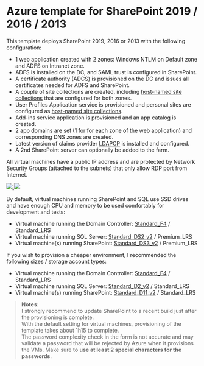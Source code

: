 # Azure template for SharePoint 2019 / 2016 / 2013

This template deploys SharePoint 2019, 2016 or 2013 with the following configuration:

* 1 web application created with 2 zones: Windows NTLM on Default zone and ADFS on Intranet zone.
* ADFS is installed on the DC, and SAML trust is configured in SharePoint.
* A certificate authority (ADCS) is provisioned on the DC and issues all certificates needed for ADFS and SharePoint.
* A couple of site collections are created, including [host-named site collections](https://docs.microsoft.com/en-us/SharePoint/administration/host-named-site-collection-architecture-and-deployment) that are configured for both zones.
* User Profiles Application service is provisioned and personal sites are configured as [host-named site collections](https://docs.microsoft.com/en-us/SharePoint/administration/host-named-site-collection-architecture-and-deployment).
* Add-ins service application is provisioned and an app catalog is created.
* 2 app domains are set (1 for for each zone of the web application) and corresponding DNS zones are created.
* Latest version of claims provider [LDAPCP](https://ldapcp.com/) is installed and configured.
* A 2nd SharePoint server can optionally be added to the farm.

All virtual machines have a public IP address and are protected by Network Security Groups (attached to the subnets) that only allow RDP port from Internet.

<a href="https://portal.azure.com/#create/Microsoft.Template/uri/https%3A%2F%2Fraw.githubusercontent.com%2Fmiguelcaldas%2Fazure-quickstart-templates%2Fmaster%2Fsharepoint-adfs%2Fazuredeploy.json" target="_blank">
    <img src="http://azuredeploy.net/deploybutton.png"/>
</a>
<a href="http://armviz.io/#/?load=https%3A%2F%2Fraw.githubusercontent.com%2Fmiguelcaldas%2Fazure-quickstart-templates%2Fmaster%2Fsharepoint-adfs%2Fazuredeploy.json" target="_blank">
    <img src="http://armviz.io/visualizebutton.png"/>
</a>

By default, virtual machines running SharePoint and SQL use SSD drives and have enough CPU and memory to be used comfortably for development and tests:

* Virtual machine running the Domain Controller: [Standard_F4](https://docs.microsoft.com/en-us/azure/virtual-machines/windows/sizes-compute#fsv2-series-sup1sup) / Standard_LRS
* Virtual machine running SQL Server: [Standard_DS2_v2](https://docs.microsoft.com/en-us/azure/virtual-machines/windows/sizes-general#dsv2-series) / Premium_LRS
* Virtual machine(s) running SharePoint: [Standard_DS3_v2](https://docs.microsoft.com/en-us/azure/virtual-machines/windows/sizes-general#dsv2-series) / Premium_LRS

If you wish to provision a cheaper environment, I recommended the following sizes / storage account types:

* Virtual machine running the Domain Controller: [Standard_F4](https://docs.microsoft.com/en-us/azure/virtual-machines/windows/sizes-compute#fsv2-series-sup1sup) / Standard_LRS
* Virtual machine running SQL Server: [Standard_D2_v2](https://docs.microsoft.com/en-us/azure/virtual-machines/windows/sizes-general#dv2-series) / Standard_LRS
* Virtual machine(s) running SharePoint: [Standard_D11_v2](https://docs.microsoft.com/en-us/azure/virtual-machines/windows/sizes-memory#dv2-series-11-15) / Standard_LRS

> **Notes:**  
> I strongly recommend to update SharePoint to a recent build just after the provisioning is complete.  
> With the default setting for virtual machines, provisioning of the template takes about 1h15 to complete.  
> The password complexity check in the form is not accurate and may validate a password that will be rejected by Azure when it provisions the VMs. Make sure to **use at least 2 special characters for the passwords**.
